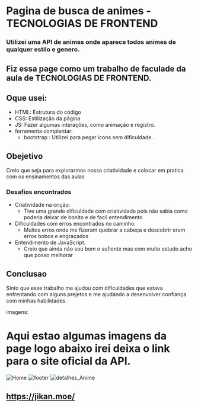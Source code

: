 # Pagina de busca de animes - TECNOLOGIAS DE FRONTEND

### Utilizei uma API de animes onde aparece todos animes de qualquer estilo e genero.
## Fiz essa page como um trabalho de faculade da aula de TECNOLOGIAS DE FRONTEND.

## Oque usei:
- HTML: Estrutura do código
- CSS: Estilização da página
- JS: Fazer algumas interações, como animação e registro.
- ferramenta complentar:
  -  bootstrap : Utilizei para pegar icons sem dificuldade .

## Obejetivo
Creio que seja para explorarmos nossa criatividade e colocar em pratica com os ensinamentos das aulas
### Desafios encontrados
  - Criatividade na crição:
      - Tive uma grande dificuldade com criatividade pois não sabia como poderia deixar de bonito e de facil entendimento
  - Dificuldades com erros encontrados no caminho.
      - Muitos erros onde me fizeram quebrar a cabeça e descobrir eram erros bobos e engraçados
  - Entendimento de JavaScript.
      - Creio que ainda não sou bom o sufiente mas com muito estudo acho que posso melhorar

## Conclusao 

Sinto que esse trabalho me ajudou com dificuldades que estava enfrentando com alguns prejetos e me ajudando a desenvolver confiança com minhas habilidades.

imagens:
# Aqui estao algumas imagens da page logo abaixo irei deixa o link para o site oficial da API.

![Home](https://github.com/user-attachments/assets/14dff37e-a40f-4bf0-bfe6-dd54028e7f76)
![footer](https://github.com/user-attachments/assets/d5b7d56e-bb94-46b0-848c-0a2750969d79)
![detalhes_Anime](https://github.com/user-attachments/assets/06613e3f-029c-47df-8aa4-34bc9e33fa63)

## https://jikan.moe/



